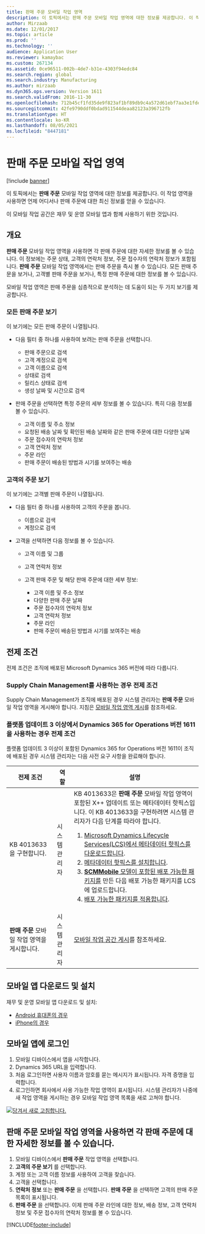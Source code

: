 ```yaml
---
title: 판매 주문 모바일 작업 영역
description: 이 토픽에서는 판매 주문 모바일 작업 영역에 대한 정보를 제공합니다. 이 작업 영역을 사용하면 언제 어디서나 판매 주문에 대한 최신 정보를 얻을 수 있습니다.
author: Mirzaab
ms.date: 12/01/2017
ms.topic: article
ms.prod: ''
ms.technology: ''
audience: Application User
ms.reviewer: kamaybac
ms.custom: 267134
ms.assetid: 0ce96511-002b-4de7-b31e-4303f94edc84
ms.search.region: global
ms.search.industry: Manufacturing
ms.author: mirzaab
ms.dyn365.ops.version: Version 1611
ms.search.validFrom: 2016-11-30
ms.openlocfilehash: 712b45cf1fd35de9f823af1bf89db9c4a572d61ebf7aa3e1fded16902c09557a
ms.sourcegitcommit: 42fe9790ddf0bdad911544deaa82123a396712fb
ms.translationtype: HT
ms.contentlocale: ko-KR
ms.lasthandoff: 08/05/2021
ms.locfileid: "8447181"
---
```

# <a name="sales-orders-mobile-workspace"></a>판매 주문 모바일 작업 영역

[!include [banner](../includes/banner.md)]

이 토픽에서는 **판매 주문** 모바일 작업 영역에 대한 정보를 제공합니다. 이 작업 영역을 사용하면 언제 어디서나 판매 주문에 대한 최신 정보를 얻을 수 있습니다. 

이 모바일 작업 공간은 재무 및 운영 모바일 앱과 함께 사용하기 위한 것입니다.

## <a name="overview"></a>개요
**판매 주문** 모바일 작업 영역을 사용하면 각 판매 주문에 대한 자세한 정보를 볼 수 있습니다. 이 정보에는 주문 상태, 고객의 연락처 정보, 주문 접수자의 연락처 정보가 포함됩니다. **판매 주문** 모바일 작업 영역에서는 판매 주문을 즉시 볼 수 있습니다. 모든 판매 주문을 보거나, 고객별 판매 주문을 보거나, 특정 판매 주문에 대한 정보를 볼 수 있습니다. 

모바일 작업 영역은 판매 주문을 심층적으로 분석하는 데 도움이 되는 두 가지 보기를 제공합니다.

### <a name="view-all-sales-orders"></a>모든 판매 주문 보기
이 보기에는 모든 판매 주문이 나열됩니다.

-   다음 필터 중 하나를 사용하여 보려는 판매 주문을 선택합니다.

    -   판매 주문으로 검색
    -   고객 계정으로 검색
    -   고객 이름으로 검색
    -   상태로 검색
    -   릴리스 상태로 검색
    -   생성 날짜 및 시간으로 검색
    
-   판매 주문을 선택하면 특정 주문의 세부 정보를 볼 수 있습니다. 특히 다음 정보를 볼 수 있습니다.

    -   고객 이름 및 주소 정보
    -   요청된 배송 날짜 및 확인된 배송 날짜와 같은 판매 주문에 대한 다양한 날짜
    -   주문 접수자의 연락처 정보
    -   고객 연락처 정보
    -   주문 라인
    -   판매 주문이 배송된 방법과 시기를 보여주는 배송

### <a name="view-orders-for-a-customer"></a>고객의 주문 보기
이 보기에는 고객별 판매 주문이 나열됩니다.

-   다음 필터 중 하나를 사용하여 고객의 주문을 봅니다.

    -   이름으로 검색
    -   계정으로 검색

-   고객을 선택하면 다음 정보를 볼 수 있습니다.

    -   고객 이름 및 그룹
    -   고객 연락처 정보
    -   고객 판매 주문 및 해당 판매 주문에 대한 세부 정보:
    
        -   고객 이름 및 주소 정보
        -   다양한 판매 주문 날짜
        -   주문 접수자의 연락처 정보
        -   고객 연락처 정보
        -   주문 라인
        -   판매 주문이 배송된 방법과 시기를 보여주는 배송

## <a name="prerequisites"></a>전제 조건
전제 조건은 조직에 배포된 Microsoft Dynamics 365 버전에 따라 다릅니다.

### <a name="prerequisites-if-you-use-supply-chain-management"></a>Supply Chain Management를 사용하는 경우 전제 조건 
Supply Chain Management가 조직에 배포된 경우 시스템 관리자는 **판매 주문** 모바일 작업 영역을 게시해야 합니다. 지침은 [모바일 작업 영역 게시](../../fin-ops-core/dev-itpro/mobile-apps/publish-mobile-workspace.md)를 참조하세요.

### <a name="prerequisites-if-you-use-dynamics-365-for-operations-version-1611-with-platform-update-3-or-later"></a>플랫폼 업데이트 3 이상에서 Dynamics 365 for Operations 버전 1611을 사용하는 경우 전제 조건
플랫폼 업데이트 3 이상이 포함된 Dynamics 365 for Operations 버전 1611이 조직에 배포된 경우 시스템 관리자는 다음 사전 요구 사항을 완료해야 합니다. 

<table>
<thead>
<tr class="header">
<th>전제 조건</th>
<th>역할</th>
<th>설명</th>
</tr>
</thead>
<tbody>
<tr class="odd">
<td>KB 4013633을 구현합니다.</td>
<td>시스템 관리자</td>

<td>KB 4013633은 <strong>판매 주문</strong> 모바일 작업 영역이 포함된 X++ 업데이트 또는 메타데이터 핫픽스입니다. 이 KB 4013633을 구현하려면 시스템 관리자가 다음 단계를 따라야 합니다.
<ol>
<li><a href="/dynamics365/fin-ops-core/dev-itpro/migration-upgrade/download-hotfix-lcs">Microsoft Dynamics Lifecycle Services(LCS)에서 메타데이터 핫픽스를 다운로드합니다</a>.</li>
<li><a href="/dynamics365/fin-ops-core/dev-itpro/migration-upgrade/install-metadata-hotfix-package">메타데이터 핫픽스를 설치합니다</a>.</li>
<li><a href="/dynamics365/fin-ops-core/dev-itpro/deployment/create-apply-deployable-package"><strong>SCMMobile</strong> 모델이 포함된 배포 가능한 패키지를</a> 만든 다음 배포 가능한 패키지를 LCS에 업로드합니다.</li>
<li><a href="/dynamics365/fin-ops-core/dev-itpro/deployment/apply-deployable-package-system">배포 가능한 패키지를 적용합니다</a>.</li>

</ol></td>
</tr>
<tr class="even">
<td><strong>판매 주문</strong> 모바일 작업 영역을 게시합니다.</td>
<td>시스템 관리자</td>
<td><a href="/dynamics365/fin-ops-core/dev-itpro/mobile-apps/publish-mobile-workspace">모바일 작업 공간 게시</a>를 참조하세요.</td>
</tr>
</tbody>
</table>

## <a name="download-and-install-the-mobile-app"></a>모바일 앱 다운로드 및 설치
재무 및 운영 모바일 앱 다운로드 및 설치:

-   [Android 휴대폰의 경우](https://go.microsoft.com/fwlink/?linkid=850662)
-   [iPhone의 경우](https://go.microsoft.com/fwlink/?linkid=850663)

## <a name="sign-in-to-the-mobile-app"></a>모바일 앱에 로그인

1.  모바일 디바이스에서 앱을 시작합니다.
2.  Dynamics 365 URL을 입력합니다.
3.  처음 로그인하면 사용자 이름과 암호를 묻는 메시지가 표시됩니다. 자격 증명을 입력합니다.
4.  로그인하면 회사에서 사용 가능한 작업 영역이 표시됩니다. 시스템 관리자가 나중에 새 작업 영역을 게시하는 경우 모바일 작업 영역 목록을 새로 고쳐야 합니다.

[![당겨서 새로 고침합니다.](./media/pull-to-refresh-list-of-workspaces-183x300.png)](./media/pull-to-refresh-list-of-workspaces.png)

## <a name="view-information-about-sales-orders-for-a-customer-by-using-the-sales-order-mobile-workspace"></a>판매 주문 모바일 작업 영역을 사용하면 각 판매 주문에 대한 자세한 정보를 볼 수 있습니다.

1.  모바일 디바이스에서 **판매 주문** 작업 영역을 선택합니다.
2.  **고객의 주문 보기** 를 선택합니다.
3.  계정 또는 고객 이름 정보를 사용하여 고객을 찾습니다.
4.  고객을 선택합니다.
5.  **연락처 정보** 또는 **판매 주문** 을 선택합니다. **판매 주문** 을 선택하면 고객의 판매 주문 목록이 표시됩니다.
6.  **판매 주문** 을 선택합니다. 이제 판매 주문 라인에 대한 정보, 배송 정보, 고객 연락처 정보 및 주문 접수자의 연락처 정보를 볼 수 있습니다.


[!INCLUDE[footer-include](../../includes/footer-banner.md)]